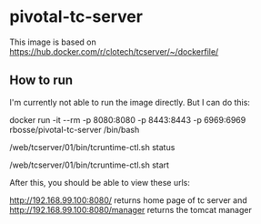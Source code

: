 # pivotal-tc-server

This image is based on https://hub.docker.com/r/clotech/tcserver/~/dockerfile/

## How to run

I'm currently not able to run the image directly.  But I can do this:

docker run -it --rm -p 8080:8080 -p 8443:8443 -p 6969:6969 rbosse/pivotal-tc-server /bin/bash

/web/tcserver/01/bin/tcruntime-ctl.sh status

/web/tcserver/01/bin/tcruntime-ctl.sh start 

After this, you should be able to view these urls:

http://192.168.99.100:8080/ returns home page of tc server
and
http://192.168.99.100:8080/manager returns the tomcat manager
